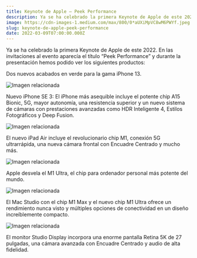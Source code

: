 ```yaml
---
title: Keynote de Apple — Peek Performance
description: Ya se ha celebrado la primera Keynote de Apple de este 2022. En las invitaciones al evento aparecía el título “Peek Performance” y durante…
image: https://cdn-images-1.medium.com/max/800/0*aUXiMpVC8wM6PWYf.jpeg
slug: keynote-de-apple-peek-performance
date: 2022-03-09T07:00:00.000Z
---
```


Ya se ha celebrado la primera Keynote de Apple de este 2022. En las invitaciones al evento aparecía el título “Peek Performance” y durante la presentación hemos podido ver los siguientes productos:

Dos nuevos acabados en verde para la gama iPhone 13.

![Imagen relacionada](https://cdn-images-1.medium.com/max/800/0*aUXiMpVC8wM6PWYf.jpeg)

Nuevo iPhone SE 3: El iPhone más asequible incluye el potente chip A15 Bionic, 5G, mayor autonomía, una resistencia superior y un nuevo sistema de cámaras con prestaciones avanzadas como HDR Inteligente 4, Estilos Fotográficos y Deep Fusion.

![Imagen relacionada](https://cdn-images-1.medium.com/max/800/0*cuih75b75i8fQI3i.jpeg)

El nuevo iPad Air incluye el revolucionario chip M1, conexión 5G ultrarrápida, una nueva cámara frontal con Encuadre Centrado y mucho más.

![Imagen relacionada](https://cdn-images-1.medium.com/max/800/0*lyapG5ExJi-gw-0h.jpeg)

Apple desvela el M1 Ultra, el chip para ordenador personal más potente del mundo.

![Imagen relacionada](https://cdn-images-1.medium.com/max/800/0*Ube1mbIN8eMkw9Yi.jpeg)

El Mac Studio con el chip M1 Max y el nuevo chip M1 Ultra ofrece un rendimiento nunca visto y múltiples opciones de conectividad en un diseño increíblemente compacto.

![Imagen relacionada](https://cdn-images-1.medium.com/max/800/0*aDZnMyBu4CWV4fiE.jpeg)

El monitor Studio Display incorpora una enorme pantalla Retina 5K de 27 pulgadas, una cámara avanzada con Encuadre Centrado y audio de alta fidelidad.
